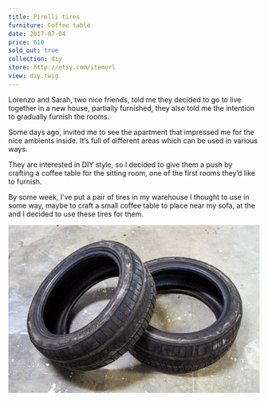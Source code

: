 ```yaml
---
title: Pirelli tires
furniture: Coffee table
date: 2017-07-04
price: 610
sold_out: true
collection: diy
store: http://etsy.com/itemurl
view: diy.twig
---
```


Lorenzo and Sarah, two nice friends, told me they decided to go to live together in a new house, partially furnished, they also told me the intention to gradually furnish the rooms.

Some days ago, invited me to see the apartment that impressed me for the nice ambients inside. It’s full of different areas which can be used in various ways.

They are interested in DIY style, so I decided to give them a push by crafting a coffee table for the sitting room, one of the first rooms they’d like to furnish.

By some week, I’ve put a pair of tires in my warehouse I thought to use in some way, maybe to craft a small coffee table to place near my sofa, at the and I decided to use these tires for them.

[
  ![This is the cover](tires-with-dirty.jpg)
](tires-with-dirty.jpg)

